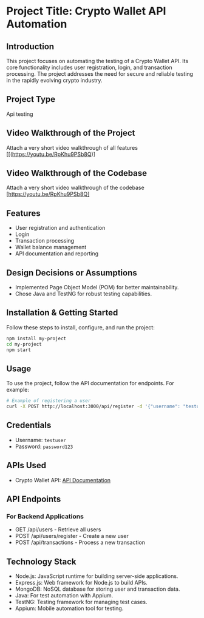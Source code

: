 # Project Title: Crypto Wallet API Automation

## Introduction
This project focuses on automating the testing of a Crypto Wallet API. Its core functionality includes user registration, login, and transaction processing. The project addresses the need for secure and reliable testing in the rapidly evolving crypto industry.

## Project Type
Api testing

## Video Walkthrough of the Project
Attach a very short video walkthrough of all features [[(https://youtu.be/RpKhu9PSb8Q)]

## Video Walkthrough of the Codebase
Attach a very short video walkthrough of the codebase [https://youtu.be/RpKhu9PSb8Q]

## Features
- User registration and authentication
- Login
- Transaction processing
- Wallet balance management
- API documentation and reporting

## Design Decisions or Assumptions
- Implemented Page Object Model (POM) for better maintainability.
- Chose Java and TestNG for robust testing capabilities.

## Installation & Getting Started
Follow these steps to install, configure, and run the project:

```bash
npm install my-project
cd my-project
npm start
```

## Usage
To use the project, follow the API documentation for endpoints. For example:

```bash
# Example of registering a user
curl -X POST http://localhost:3000/api/register -d '{"username": "testuser", "Tanfeez305304": "Tanfeez@234"}'
```



## Credentials
- Username: `testuser`
- Password: `password123`

## APIs Used
- Crypto Wallet API: [API Documentation](https://api-docs.example.com)

## API Endpoints
### For Backend Applications
- GET /api/users - Retrieve all users
- POST /api/users/register - Create a new user
- POST /api/transactions - Process a new transaction

## Technology Stack
- Node.js: JavaScript runtime for building server-side applications.
- Express.js: Web framework for Node.js to build APIs.
- MongoDB: NoSQL database for storing user and transaction data.
- Java: For test automation with Appium.
- TestNG: Testing framework for managing test cases.
- Appium: Mobile automation tool for testing.
